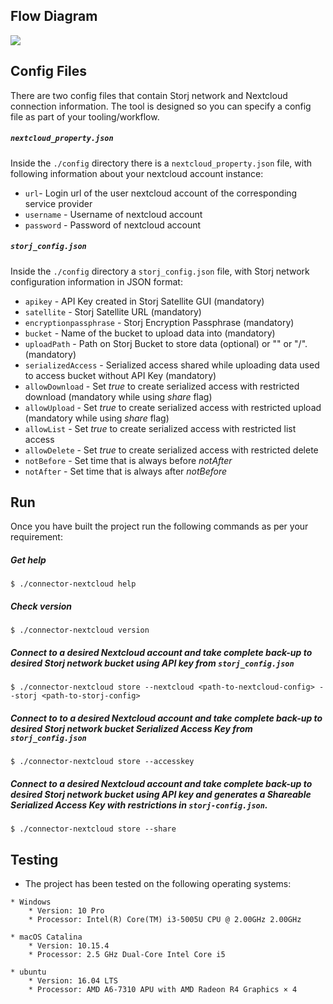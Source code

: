 ## Flow Diagram

![](https://github.com/storj-thirdparty/connector-nextcloud/blob/master/README.assets/arch.drawio.png)

## Config Files

There are two config files that contain Storj network and Nextcloud connection information. The tool is designed so you can specify a config file as part of your tooling/workflow.



##### `nextcloud_property.json`

Inside the `./config` directory there is a `nextcloud_property.json` file, with following information about your nextcloud account instance:

* `url`- Login url of the user nextcloud account of the corresponding service provider
* `username` - Username of nextcloud account
* `password` - Password of nextcloud account


##### `storj_config.json`

Inside the `./config` directory a `storj_config.json` file, with Storj network configuration information in JSON format:

* `apikey` - API Key created in Storj Satellite GUI (mandatory)
* `satellite` - Storj Satellite URL (mandatory)
* `encryptionpassphrase` - Storj Encryption Passphrase (mandatory)
* `bucket` - Name of the bucket to upload data into (mandatory)
* `uploadPath` - Path on Storj Bucket to store data (optional) or "" or "/". (mandatory)
* `serializedAccess` - Serialized access shared while uploading data used to access bucket without API Key (mandatory)
* `allowDownload` - Set *true* to create serialized access with restricted download (mandatory while using *share* flag)
* `allowUpload` - Set *true* to create serialized access with restricted upload (mandatory while using *share* flag)
* `allowList` - Set *true* to create serialized access with restricted list access
* `allowDelete` - Set *true* to create serialized access with restricted delete
* `notBefore` - Set time that is always before *notAfter*
* `notAfter` - Set time that is always after *notBefore*



## Run

Once you have built the project run the following commands as per your requirement:

##### Get help

```
$ ./connector-nextcloud help
```

##### Check version

```
$ ./connector-nextcloud version
```

##### Connect to a desired Nextcloud account and take complete back-up to desired Storj network bucket using API key from `storj_config.json`
```
$ ./connector-nextcloud store --nextcloud <path-to-nextcloud-config> --storj <path-to-storj-config>
```

##### Connect to to a desired Nextcloud account and take complete back-up to desired Storj network bucket Serialized Access Key from `storj_config.json`
```
$ ./connector-nextcloud store --accesskey
```

##### Connect to a desired Nextcloud account and take complete back-up to desired Storj network bucket using API key and generates a Shareable Serialized Access Key with restrictions in `storj-config.json`.
```
$ ./connector-nextcloud store --share
```



## Testing
* The project has been tested on the following operating systems:
```
* Windows
	* Version: 10 Pro
	* Processor: Intel(R) Core(TM) i3-5005U CPU @ 2.00GHz 2.00GHz

* macOS Catalina
	* Version: 10.15.4
	* Processor: 2.5 GHz Dual-Core Intel Core i5

* ubuntu
	* Version: 16.04 LTS
	* Processor: AMD A6-7310 APU with AMD Radeon R4 Graphics × 4
```